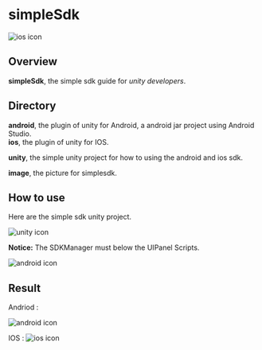 # simpleSdk

![ios icon](./image/ios.PNG)

## Overview

**simpleSdk**, the simple sdk guide for *unity developers*.

## Directory

**android**, the plugin of unity for Android, a android jar project using Android Studio.		
**ios**, the plugin of unity for IOS.

**unity**, the simple unity project for how to using the android and ios sdk.

**image**, the picture for simplesdk.
 
## How to use

Here are the simple sdk unity project.

![unity icon](./image/unity.png)

**Notice:**  The SDKManager must below the UIPanel Scripts.

![android icon](./image/script.png)


## Result

Andriod :

![android icon](./image/android.jpg)

IOS :
![ios icon](./image/ios.PNG)
